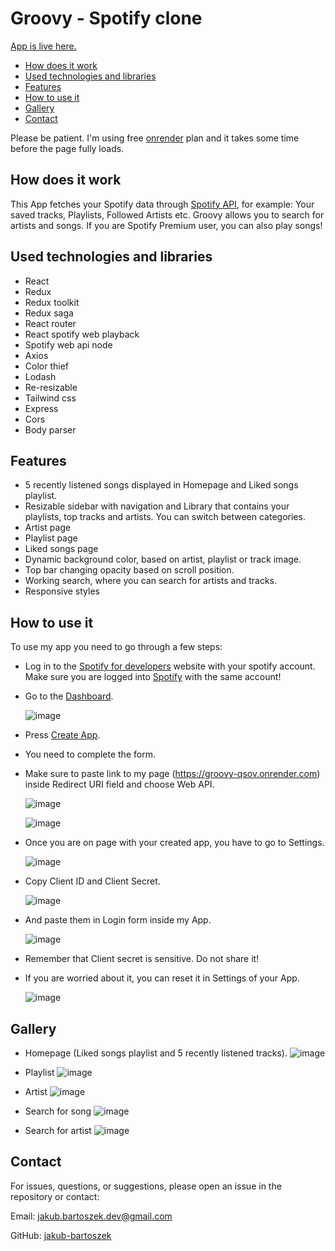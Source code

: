 # Groovy - Spotify clone

[App is live here.](https://groovy-qsov.onrender.com/)

- [How does it work](#how-does-it-work)
- [Used technologies and libraries](#used-technologies-and-libraries)
- [Features](#features)
- [How to use it](#how-to-use-it)
- [Gallery](#gallery)
- [Contact](#contact)

Please be patient. I'm using free [onrender](https://render.com/) plan and it takes some time before the page fully loads.

## How does it work

This App fetches your Spotify data through [Spotify API](https://developer.spotify.com/documentation/web-api), for example: Your saved tracks, Playlists, Followed Artists etc.
Groovy allows you to search for artists and songs. If you are Spotify Premium user, you can also play songs!

## Used technologies and libraries

- React
- Redux
- Redux toolkit
- Redux saga
- React router
- React spotify web playback
- Spotify web api node
- Axios
- Color thief
- Lodash
- Re-resizable
- Tailwind css
- Express
- Cors
- Body parser

## Features

- 5 recently listened songs displayed in Homepage and Liked songs playlist.
- Resizable sidebar with navigation and Library that contains your playlists, top tracks and artists. You can switch between categories.
- Artist page
- Playlist page
- Liked songs page
- Dynamic background color, based on artist, playlist or track image.
- Top bar changing opacity based on scroll position.
- Working search, where you can search for artists and tracks.
- Responsive styles

## How to use it

To use my app you need to go through a few steps:
- Log in to the [Spotify for developers](https://developer.spotify.com/) website with your spotify account. Make sure you are logged into [Spotify](https://spotify.com/) with the same account!
- Go to the [Dashboard](https://developer.spotify.com/dashboard).

  ![image](https://github.com/jakub-bartoszek-developer/groovy/assets/113419864/86970941-f274-4ede-8643-5cbe27379343)

- Press [Create App](https://developer.spotify.com/dashboard/create).
- You need to complete the form.
- Make sure to paste link to my page (https://groovy-qsov.onrender.com) inside Redirect URI field and choose Web API.

  ![image](https://github.com/jakub-bartoszek-developer/groovy/assets/113419864/87c4e20d-b556-445a-9ecc-4afbb03b5f88)

  ![image](https://github.com/jakub-bartoszek-developer/groovy/assets/113419864/2a55f383-06e2-4b8c-8c9e-5ab33d974113)

- Once you are on page with your created app, you have to go to Settings.

  ![image](https://github.com/jakub-bartoszek-developer/groovy/assets/113419864/cd94f33a-3fd3-4769-b3a9-b0efadd81b0e)

- Copy Client ID and Client Secret.

  ![image](https://github.com/jakub-bartoszek-developer/groovy/assets/113419864/4b4f12a2-ab5b-4b06-be8d-dd3a9ed54cf3)

- And paste them in Login form inside my App.

  ![image](https://github.com/jakub-bartoszek-developer/groovy/assets/113419864/e62a2c54-a303-48fc-a14e-dba004114de2)

- Remember that Client secret is sensitive. Do not share it!
- If you are worried about it, you can reset it in Settings of your App.

  ![image](https://github.com/jakub-bartoszek-developer/groovy/assets/113419864/6cf8f5f2-3058-45ff-8337-0254f86ade5e)

## Gallery
- Homepage (Liked songs playlist and 5 recently listened tracks).
  ![image](https://github.com/jakub-bartoszek/groovy/assets/113419864/de2a3d0c-320b-46ad-ae10-f83770330fd0)

- Playlist
   ![image](https://github.com/jakub-bartoszek/groovy/assets/113419864/a16fc467-0e24-4f53-bb21-f895e4e22389)

- Artist
  ![image](https://github.com/jakub-bartoszek/groovy/assets/113419864/fb8854a9-c2a9-4b79-9b16-72f90d7e7e6a)

- Search for song
  ![image](https://github.com/jakub-bartoszek/groovy/assets/113419864/b0d8c9da-682b-4bac-b6a9-759348eee914)

- Search for artist
  ![image](https://github.com/jakub-bartoszek/groovy/assets/113419864/02ce2d80-aba9-4212-9998-5d5f5c1264d1)

## Contact
For issues, questions, or suggestions, please open an issue in the repository or contact:

Email: jakub.bartoszek.dev@gmail.com

GitHub: [jakub-bartoszek](https://github.com/jakub-bartoszek)
